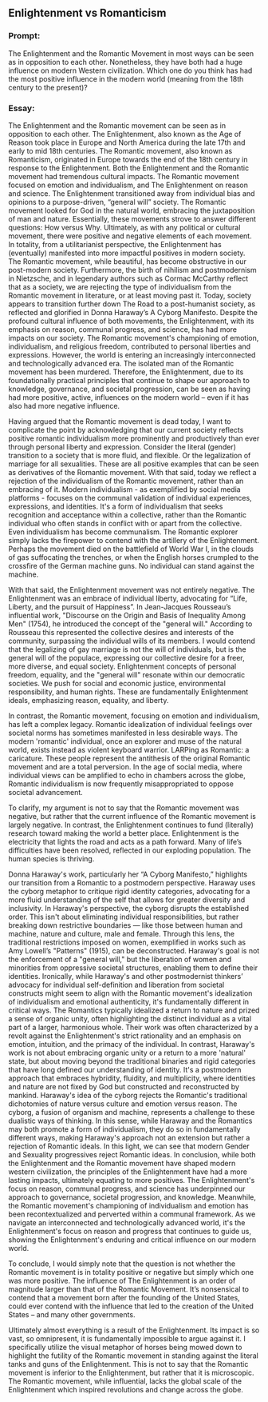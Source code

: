 ## Enlightenment vs Romanticism 

### Prompt:
The Enlightenment and the Romantic Movement in most ways can be seen as in opposition to each other. Nonetheless, they have both had a huge influence on modern Western civilization. Which one do you think has had the most positive influence in the modern world (meaning from the 18th century to the present)?

### Essay:
The Enlightenment and the Romantic movement can be seen as in opposition to each other. The Enlightenment, also known as the Age of Reason took place in Europe and North America during the late 17th and early to mid 18th centuries. The Romantic movement, also known as Romanticism, originated in Europe towards the end of the 18th century in response to the Enlightenment. Both the Enlightenment and the Romantic movement had tremendous cultural impacts. The Romantic movement focused on emotion and individualism, and The Enlightenment on reason and science. The Enlightenment transitioned away from individual bias and opinions to a purpose-driven, “general will” society. The Romantic movement looked for God in the natural world, embracing the juxtaposition of man and nature. Essentially, these movements strove to answer different questions: How versus Why. Ultimately, as with any political or cultural movement, there were positive and negative elements of each movement. In totality, from a utilitarianist perspective, the Enlightenment has (eventually) manifested into more impactful positives in modern society. The Romantic movement, while beautiful, has become obstructive in our post-modern society. Furthermore, the birth of nihilism and postmodernism in Nietzsche, and in legendary authors such as Cormac McCarthy reflect that as a society, we are rejecting the type of individualism from the Romantic movement in literature, or at least moving past it. Today, society appears to transition further down The Road to a post-humanist society, as reflected and glorified in Donna Haraway’s A Cyborg Manifesto. Despite the profound cultural influence of both movements, the Enlightenment, with its emphasis on reason, communal progress, and science, has had more impacts on our society. The Romantic movement's championing of emotion, individualism, and religious freedom, contributed to personal liberties and expressions. However, the world is entering an increasingly interconnected and technologically advanced era. The isolated man of the Romantic movement has been murdered. Therefore, the Enlightenment, due to its foundationally practical principles that continue to shape our approach to knowledge, governance, and societal progression, can be seen as having had more positive, active, influences on the modern world – even if it has also had more negative influence.

Having argued that the Romantic movement is dead today, I want to complicate the point by acknowledging that our current society reflects positive romantic individualism more prominently and productively than ever through personal liberty and expression. Consider the literal (gender) transition to a society that is more fluid, and flexible. Or the legalization of marriage for all sexualities. These are all positive examples that can be seen as derivatives of the Romantic movement. With that said, today we reflect a rejection of the individualism of the Romantic movement, rather than an embracing of it. Modern individualism - as exemplified by social media platforms - focuses on the communal validation of individual experiences, expressions, and identities. It's a form of individualism that seeks recognition and acceptance within a collective, rather than the Romantic individual who often stands in conflict with or apart from the collective. Even individualism has become communalism. The Romantic explorer simply lacks the firepower to contend with the artillery of the Enlightenment. Perhaps the movement died on the battlefield of World War I, in the clouds of gas suffocating the trenches, or when the English horses crumpled to the crossfire of the German machine guns. No individual can stand against the machine. 

With that said, the Enlightenment movement was not entirely negative. The Enlightenment was an embrace of individual liberty, advocating for “Life, Liberty, and the pursuit of Happiness”. In Jean-Jacques Rousseau’s influential work, "Discourse on the Origin and Basis of Inequality Among Men" (1754), he introduced the concept of the "general will." According to Rousseau this represented the collective desires and interests of the community, surpassing the individual wills of its members. I would contend that the legalizing of gay marriage is not the will of individuals, but is the general will of the populace, expressing our collective desire for a freer, more diverse, and equal society. Enlightenment concepts of personal freedom, equality, and the "general will" resonate within our democratic societies. We push for social and economic justice, environmental responsibility, and human rights. These are fundamentally Enlightenment ideals, emphasizing reason, equality, and liberty. 

In contrast, the Romantic movement, focusing on emotion and individualism, has left a complex legacy. Romantic idealization of individual feelings over societal norms has sometimes manifested in less desirable ways. The modern 'romantic' individual, once an explorer and muse of the natural world, exists instead as violent keyboard warrior. LARPing as Romantic: a caricature. These people represent the antithesis of the original Romantic movement and are a total perversion. In the age of social media, where individual views can be amplified to echo in chambers across the globe, Romantic individualism is now frequently misappropriated to oppose societal advancement. 

To clarify, my argument is not to say that the Romantic movement was negative, but rather that the current influence of the Romantic movement is largely negative. In contrast, the Enlightenment continues to fund (literally) research toward making the world a better place. Enlightenment is the electricity that lights the road and acts as a path forward. Many of life’s difficulties have been resolved, reflected in our exploding population. The human species is thriving. 

Donna Haraway's work, particularly her “A Cyborg Manifesto,” highlights our transition from a Romantic to a postmodern perspective. Haraway uses the cyborg metaphor to critique rigid identity categories, advocating for a more fluid understanding of the self that allows for greater diversity and inclusivity. In Haraway's perspective, the cyborg disrupts the established order. This isn't about eliminating individual responsibilities, but rather breaking down restrictive boundaries — like those between human and machine, nature and culture, male and female. Through this lens, the traditional restrictions imposed on women, exemplified in works such as Amy Lowell’s "Patterns" (1915), can be deconstructed. Haraway's goal is not the enforcement of a "general will," but the liberation of women and minorities from oppressive societal structures, enabling them to define their identities. Ironically, while Haraway's and other postmodernist thinkers’ advocacy for individual self-definition and liberation from societal constructs might seem to align with the Romantic movement's idealization of individualism and emotional authenticity, it's fundamentally different in critical ways. The Romantics typically idealized a return to nature and prized a sense of organic unity, often highlighting the distinct individual as a vital part of a larger, harmonious whole. Their work was often characterized by a revolt against the Enlightenment's strict rationality and an emphasis on emotion, intuition, and the primacy of the individual. In contrast, Haraway's work is not about embracing organic unity or a return to a more 'natural' state, but about moving beyond the traditional binaries and rigid categories that have long defined our understanding of identity. It's a postmodern approach that embraces hybridity, fluidity, and multiplicity, where identities and nature are not fixed by God but constructed and reconstructed by mankind. Haraway's idea of the cyborg rejects the Romantic's traditional dichotomies of nature versus culture and emotion versus reason. The cyborg, a fusion of organism and machine, represents a challenge to these dualistic ways of thinking. In this sense, while Haraway and the Romantics may both promote a form of individualism, they do so in fundamentally different ways, making Haraway's approach not an extension but rather a rejection of Romantic ideals. In this light, we can see that modern Gender and Sexuality progressives reject Romantic ideas. 
In conclusion, while both the Enlightenment and the Romantic movement have shaped modern western civilization, the principles of the Enlightenment have had a more lasting impacts, ultimately equating to more positives. The Enlightenment's focus on reason, communal progress, and science has underpinned our approach to governance, societal progression, and knowledge. Meanwhile, the Romantic movement's championing of individualism and emotion has been recontextualized and perverted within a communal framework. As we navigate an interconnected and technologically advanced world, it's the Enlightenment's focus on reason and progress that continues to guide us, showing the Enlightenment's enduring and critical influence on our modern world.

To conclude, I would simply note that the question is not whether the Romantic movement is in totality positive or negative but simply which one was more positive. The influence of The Enlightenment is an order of magnitude larger than that of the Romantic Movement. It’s nonsensical to contend that a movement born after the founding of the United States, could ever contend with the influence that led to the creation of the United States – and many other governments. 

Ultimately almost everything is a result of the Enlightenment. Its impact is so vast, so omnipresent, it is fundamentally impossible to argue against it. I specifically utilize the visual metaphor of horses being mowed down to highlight the futility of the Romantic movement in standing against the literal tanks and guns of the Enlightenment. This is not to say that the Romantic movement is inferior to the Enlightenment, but rather that it is microscopic. The Romantic movement, while influential, lacks the global scale of the Enlightenment which inspired revolutions and change across the globe. 
